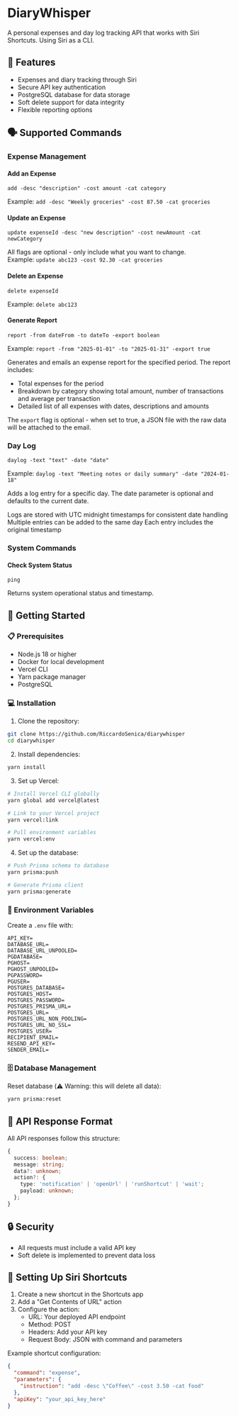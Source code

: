 # DiaryWhisper

A personal expenses and day log tracking API that works with Siri Shortcuts. Using Siri as a CLI.

## 🎯 Features

- Expenses and diary tracking through Siri
- Secure API key authentication
- PostgreSQL database for data storage
- Soft delete support for data integrity
- Flexible reporting options

## 🗣️ Supported Commands

### Expense Management

#### Add an Expense

```
add -desc "description" -cost amount -cat category
```

Example: `add -desc "Weekly groceries" -cost 87.50 -cat groceries`

#### Update an Expense

```
update expenseId -desc "new description" -cost newAmount -cat newCategory
```

All flags are optional - only include what you want to change.  
Example: `update abc123 -cost 92.30 -cat groceries`

#### Delete an Expense

```
delete expenseId
```

Example: `delete abc123`

#### Generate Report

```
report -from dateFrom -to dateTo -export boolean
```

Example: `report -from "2025-01-01" -to "2025-01-31" -export true`

Generates and emails an expense report for the specified period. The report includes:

- Total expenses for the period
- Breakdown by category showing total amount, number of transactions and average per transaction
- Detailed list of all expenses with dates, descriptions and amounts

The `export` flag is optional - when set to true, a JSON file with the raw data will be attached to the email.

### Day Log

```
daylog -text "text" -date "date"
```

Example: `daylog -text "Meeting notes or daily summary" -date "2024-01-18"`

Adds a log entry for a specific day. The date parameter is optional and defaults to the current date.

Logs are stored with UTC midnight timestamps for consistent date handling
Multiple entries can be added to the same day
Each entry includes the original timestamp

### System Commands

#### Check System Status

```
ping
```

Returns system operational status and timestamp.

## 🏁 Getting Started

### 📋 Prerequisites

- Node.js 18 or higher
- Docker for local development
- Vercel CLI
- Yarn package manager
- PostgreSQL

### 💻 Installation

1. Clone the repository:

```bash
git clone https://github.com/RiccardoSenica/diarywhisper
cd diarywhisper
```

2. Install dependencies:

```bash
yarn install
```

3. Set up Vercel:

```bash
# Install Vercel CLI globally
yarn global add vercel@latest

# Link to your Vercel project
yarn vercel:link

# Pull environment variables
yarn vercel:env
```

4. Set up the database:

```bash
# Push Prisma schema to database
yarn prisma:push

# Generate Prisma client
yarn prisma:generate
```

### 🔐 Environment Variables

Create a `.env` file with:

```
API_KEY=
DATABASE_URL=
DATABASE_URL_UNPOOLED=
PGDATABASE=
PGHOST=
PGHOST_UNPOOLED=
PGPASSWORD=
PGUSER=
POSTGRES_DATABASE=
POSTGRES_HOST=
POSTGRES_PASSWORD=
POSTGRES_PRISMA_URL=
POSTGRES_URL=
POSTGRES_URL_NON_POOLING=
POSTGRES_URL_NO_SSL=
POSTGRES_USER=
RECIPIENT_EMAIL=
RESEND_API_KEY=
SENDER_EMAIL=
```

### 🗄️ Database Management

Reset database (⚠️ Warning: this will delete all data):

```bash
yarn prisma:reset
```

## 🔄 API Response Format

All API responses follow this structure:

```typescript
{
  success: boolean;
  message: string;
  data?: unknown;
  action?: {
    type: 'notification' | 'openUrl' | 'runShortcut' | 'wait';
    payload: unknown;
  };
}
```

## 🔒 Security

- All requests must include a valid API key
- Soft delete is implemented to prevent data loss

## 📱 Setting Up Siri Shortcuts

1. Create a new shortcut in the Shortcuts app
2. Add a "Get Contents of URL" action
3. Configure the action:
   - URL: Your deployed API endpoint
   - Method: POST
   - Headers: Add your API key
   - Request Body: JSON with command and parameters

Example shortcut configuration:

```json
{
  "command": "expense",
  "parameters": {
    "instruction": "add -desc \"Coffee\" -cost 3.50 -cat food"
  },
  "apiKey": "your_api_key_here"
}
```
